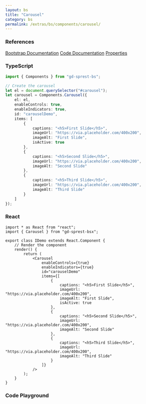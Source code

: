 ```yaml
---
layout: bs
title: "Carousel"
category: bs
permalink: /extras/bs/components/carousel/
---
```


### References

<div class="bs">
    <div class="list-group">
        <a class="list-group-item list-group-item-action" href="https://getbootstrap.com/docs/4.4/components/carousel">Bootstrap Documentation</a>
        <a class="list-group-item list-group-item-action" href="/docs/sprest-bs/modules/_components_carousel_d_.html">Code Documentation</a>
        <a class="list-group-item list-group-item-action" href="/docs/sprest-bs/interfaces/_components_carousel_d_.icarouselprops.html">Properties</a>
    </div>
</div>

### TypeScript

```ts
import { Components } from "gd-sprest-bs";

// Create the carousel
let el = document.querySelector("#carousel");
let carousel = Components.Carousel({
    el: el,
    enableControls: true,
    enableIndicators: true,
    id: "carouselDemo",
    items: [
        {
            captions: "<h5>First Slide</h5>",
            imageUrl: "https://via.placeholder.com/400x200",
            imageAlt: "First Slide",
            isActive: true
        },
        {
            captions: "<h5>Second Slide</h5>",
            imageUrl: "https://via.placeholder.com/400x200",
            imageAlt: "Second Slide"
        },
        {
            captions: "<h5>Third Slide</h5>",
            imageUrl: "https://via.placeholder.com/400x200",
            imageAlt: "Third Slide"
        }
    ]
});
```

### React

```tsx
import * as React from "react";
import { Carousel } from "gd-sprest-bsx";

export class IDemo extends React.Component {
    // Render the component
    render() {
        return (
            <Carousel
                enableControls={true}
                enableIndicators={true}
                id="carouselDemo"
                items={[
                    {
                        captions: "<h5>First Slide</h5>",
                        imageUrl: "https://via.placeholder.com/400x200",
                        imageAlt: "First Slide",
                        isActive: true
                    },
                    {
                        captions: "<h5>Second Slide</h5>",
                        imageUrl: "https://via.placeholder.com/400x200",
                        imageAlt: "Second Slide"
                    },
                    {
                        captions: "<h5>Third Slide</h5>",
                        imageUrl: "https://via.placeholder.com/400x200",
                        imageAlt: "Third Slide"
                    }
                ]}
            />
        );
    }
}
```

### Code Playground

<div id="playground" class="bs"></div>
<script type="text/javascript">
    // Wait for the page to load
    window.addEventListener("load", function() {
        // Create the code editor
        var editor = CodeEditor(document.getElementById("playground"), true, [
            '// Create the carousel',
            'Components.Carousel({',
            '\tel: app,',
            '\tenableControls: true,',
            '\tenableIndicators: true,',
            '\tid: "carouselDemo",',
            '\titems: [',
            '\t\t{',
            '\t\t\tcaptions: "<h5>First Slide</h5>",',
            '\t\t\timageUrl: "https://via.placeholder.com/400x200",',
            '\t\t\timageAlt: "First Slide",',
            '\t\t\tisActive: true',
            '\t\t},',
            '\t\t{',
            '\t\t\tcaptions: "<h5>Second Slide</h5>",',
            '\t\t\timageUrl: "https://via.placeholder.com/400x200",',
            '\t\t\timageAlt: "Second Slide"',
            '\t\t},',
            '\t\t{',
            '\t\t\tcaptions: "<h5>Third Slide</h5>",',
            '\t\t\timageUrl: "https://via.placeholder.com/400x200",',
            '\t\t\timageAlt: "Third Slide"',
            '\t\t}',
            '\t]',
            '});'
        ].join('\n'));
    });
</script>